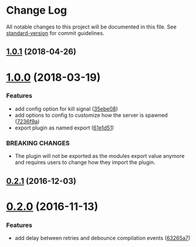 # Change Log

All notable changes to this project will be documented in this file. See [standard-version](https://github.com/conventional-changelog/standard-version) for commit guidelines.

<a name="1.0.1"></a>
## [1.0.1](https://github.com/blaugold/webpack-node-server-plugin/compare/v1.0.0...v1.0.1) (2018-04-26)



<a name="1.0.0"></a>
# [1.0.0](https://github.com/blaugold/webpack-node-server-plugin/compare/v0.2.1...v1.0.0) (2018-03-19)


### Features

* add config option for kill signal ([35ebe08](https://github.com/blaugold/webpack-node-server-plugin/commit/35ebe08))
* add options to config to customize how the server is spawned ([7236f9a](https://github.com/blaugold/webpack-node-server-plugin/commit/7236f9a))
* export plugin as named export ([61e1d51](https://github.com/blaugold/webpack-node-server-plugin/commit/61e1d51))


### BREAKING CHANGES

* The plugin will not be exported as the modules export value anymore and requires users to change how they import the plugin.



<a name="0.2.1"></a>
## [0.2.1](https://github.com/blaugold/webpack-node-server-plugin/compare/v0.2.0...v0.2.1) (2016-12-03)



<a name="0.2.0"></a>
# [0.2.0](https://github.com/blaugold/webpack-node-server-plugin/compare/0.1.0...v0.2.0) (2016-11-13)


### Features

* add delay between retries and debounce compilation events ([63265a7](https://github.com/blaugold/webpack-node-server-plugin/commit/63265a7))
